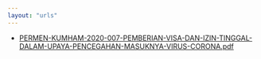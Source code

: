 ```yaml
---
layout: "urls"
---
```

* [PERMEN-KUMHAM-2020-007-PEMBERIAN-VISA-DAN-IZIN-TINGGAL-DALAM-UPAYA-PENCEGAHAN-MASUKNYA-VIRUS-CORONA.pdf](PERMEN-KUMHAM-2020-007-PEMBERIAN-VISA-DAN-IZIN-TINGGAL-DALAM-UPAYA-PENCEGAHAN-MASUKNYA-VIRUS-CORONA.pdf)
